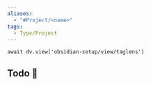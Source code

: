 ```yaml
---
aliases:
  - "#Project/<name>"
tags:
  - Type/Project
---
```


```dataviewjs
await dv.view('obsidian-setup/view/taglens')
```

## Todo 🎯